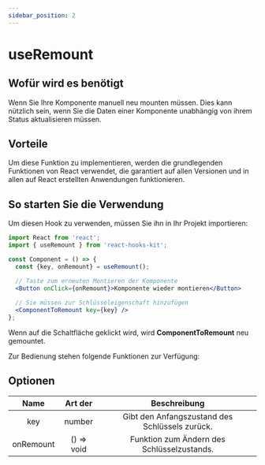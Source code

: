 ```yaml
---
sidebar_position: 2
---
```


# useRemount

## Wofür wird es benötigt

Wenn Sie Ihre Komponente manuell neu mounten müssen. Dies kann nützlich sein, wenn Sie die Daten einer Komponente unabhängig von ihrem Status aktualisieren müssen.

## Vorteile

Um diese Funktion zu implementieren, werden die grundlegenden Funktionen von React verwendet, die garantiert auf allen Versionen und in allen auf React erstellten Anwendungen funktionieren.

## So starten Sie die Verwendung

Um diesen Hook zu verwenden, müssen Sie ihn in Ihr Projekt importieren:

```jsx
import React from 'react';
import { useRemount } from 'react-hooks-kit';

const Component = () => {
  const {key, onRemount} = useRemount();

  // Taste zum erneuten Montieren der Komponente
  <Button onClick={onRemount}>Komponente wieder montieren</Button>
  
  // Sie müssen zur Schlüsseleigenschaft hinzufügen
  <ComponentToRemount key={key} />
};
```

Wenn auf die Schaltfläche geklickt wird, wird **ComponentToRemount** neu gemountet.

Zur Bedienung stehen folgende Funktionen zur Verfügung:

## Optionen

| Name | Art der | Beschreibung |
| :---: | :---: | :---: |
| key | number | Gibt den Anfangszustand des Schlüssels zurück. |
| onRemount | () => void | Funktion zum Ändern des Schlüsselzustands. |
